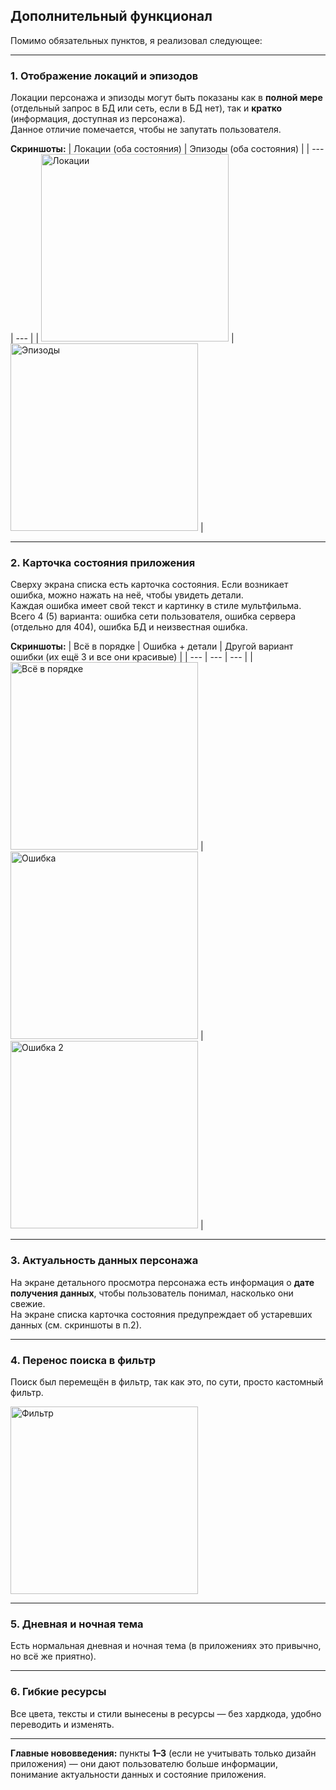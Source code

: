 ## Дополнительный функционал

Помимо обязательных пунктов, я реализовал следующее:

---

### 1. Отображение локаций и эпизодов
Локации персонажа и эпизоды могут быть показаны как в **полной мере** (отдельный запрос в БД или сеть, если в БД нет), так и **кратко** (информация, доступная из персонажа).  
Данное отличие помечается, чтобы не запутать пользователя.

**Скриншоты:**
| Локации (оба состояния) | Эпизоды (оба состояния) |
| --- | --- |
| <img width="300" alt="Локации" src="https://github.com/user-attachments/assets/78090d85-e639-4e30-b982-339c9c6c3343" /> | <img width="300" alt="Эпизоды" src="https://github.com/user-attachments/assets/12bb66f9-ed57-4176-918f-1f1d2bb2bc2c" /> |

---

### 2. Карточка состояния приложения
Сверху экрана списка есть карточка состояния. Если возникает ошибка, можно нажать на неё, чтобы увидеть детали.  
Каждая ошибка имеет свой текст и картинку в стиле мультфильма.  
Всего 4 (5) варианта: ошибка сети пользователя, ошибка сервера (отдельно для 404), ошибка БД и неизвестная ошибка.

**Скриншоты:**
| Всё в порядке | Ошибка + детали | Другой вариант ошибки (их ещё 3 и все они красивые) |
| --- | --- | --- |
| <img width="300" alt="Всё в порядке" src="https://github.com/user-attachments/assets/b536ed17-a519-4c13-ba48-f0fec034062c" /> | <img width="300" alt="Ошибка" src="https://github.com/user-attachments/assets/c964c4d9-e37c-4e42-af6c-47be36745097" /> | <img width="300" alt="Ошибка 2" src="https://github.com/user-attachments/assets/fcca0f7a-23e3-4890-b1e6-a4450080ed9b" /> |

---

### 3. Актуальность данных персонажа
На экране детального просмотра персонажа есть информация о **дате получения данных**, чтобы пользователь понимал, насколько они свежие.  
На экране списка карточка состояния предупреждает об устаревших данных (см. скриншоты в п.2).

---

### 4. Перенос поиска в фильтр
Поиск был перемещён в фильтр, так как это, по сути, просто кастомный фильтр.

<img width="300" alt="Фильтр" src="https://github.com/user-attachments/assets/d5693470-3e08-40d2-948c-739e3d1637a7" />

---

### 5. Дневная и ночная тема
Есть нормальная дневная и ночная тема (в приложениях это привычно, но всё же приятно).

---

### 6. Гибкие ресурсы
Все цвета, тексты и стили вынесены в ресурсы — без хардкода, удобно переводить и изменять.

---

**Главные нововведения:** пункты **1–3** (если не учитывать только дизайн приложения) — они дают пользователю больше информации, понимание актуальности данных и состояние приложения.

